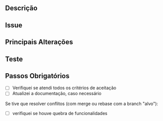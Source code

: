 <!---Nomear MR-->
<!---Ex: -->
<!--- [#NUMERO_ISSUE] Nome do MR -->

## Descrição
<!--- insira uma descrição geral do que foi alterado neste MR -->

## Issue
<!--- cole o link da issue relacionada aqui -->
<!-- exemplo: issue/bug/feature <link> -->
<!--- passo obrigatório -->
<!--- se a issue não existir, crie uma -->
<!-- adicione os revisores da issue -->

## Principais Alterações
<!--- se for de interface, cole screenshots -->
<!--- se for de código, descreva altreações relevantes -->

## Teste
<!-- descreva como você testou o código -->
<!--- passo obrigatório -->
<!-- adicione (se aplicável) screenshots para provar o funcionamento correto -->

## Passos Obrigatórios
- [ ] Verifiquei se atendi todos os critérios de aceitação
- [ ] Atualizei a documentação, caso necessário

Se tive que resolver conflitos (com merge ou rebase com a branch "alvo"):

- [ ] verifiquei se houve quebra de funcionalidades
